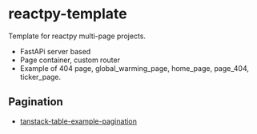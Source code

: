 # reactpy-template

Template for reactpy multi-page projects.

* FastAPi server based
* Page container, custom router
* Example of 404 page, global_warming_page, home_page, page_404, ticker_page.


## Pagination

* [tanstack-table-example-pagination](https://codesandbox.io/p/devbox/tanstack-table-example-pagination-gyupo9?file=%2Fsrc%2FmakeData.ts)
